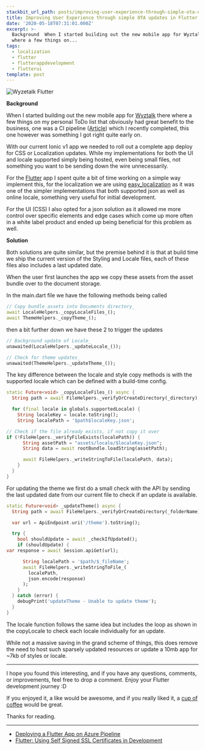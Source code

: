 ```yaml
---
stackbit_url_path: posts/improving-user-experience-through-simple-ota-updates-in-flutter
title: Improving User Experience through simple OTA updates in Flutter
date: '2020-05-18T07:31:01.000Z'
excerpt: >-
  Background  When I started building out the new mobile app for Wyztalk there
  where a few things on...
tags:
  - localization
  - flutter
  - flutterappdevelopment
  - flutterui
template: post
---
```



![Wyzetalk Flutter](https://cdn.jsdelivr.net/gh/RemeJuan/remelehane@master/uPic/1*BGGjw3RFKH5yLy75441v2g.jpeg)

**Background**

When I started building out the new mobile app for [Wyztalk](https://www.wyzetalk.com) there where a few things on my personal ToDo list that obviously had great benefit to the business, one was a CI pipeline ([Article](https://dev.to/remejuan/deploying-a-flutter-app-on-azure-pipeline-43bo)) which I recently completed, this one however was something I got right quite early on.

With our current Ionic v1 app we needed to roll out a complete app deploy for CSS or Localization updates. While my implementations for both the UI and locale supported simply being hosted, even being small files, not something you want to be sending down the wire unnecessarily.

For the [Flutter](https://flutter.dev) app I spent quite a bit of time working on a simple way implement this, for the localization we are using [easy\_localization](https://pub.dev/packages/easy_localization) as it was one of the simpler implementations that both supported json as well as online locale, something very useful for initial development.

For the UI (CSS) I also opted for a json solution as it allowed me more control over specific elements and edge cases which come up more often in a white label product and ended up being beneficial for this problem as well.

**Solution**

Both solutions are quite similar, but the premise behind it is that at build time we ship the current version of the Styling and Locale files, each of these files also includes a last updated date.

When the user first launches the app we copy these assets from the asset bundle over to the document storage.

In the main.dart file we have the following methods being called


```dart
// Copy bundle assets into Documents directory_  
await LocaleHelpers._copyLocaleFiles_();
await ThemeHelpers._copyTheme_();
```


then a bit further down we have these 2 to trigger the updates


```dart
// Background update of Locale_  
unawaited(LocaleHelpers._updateLocale_());

// Check for theme updates_  
unawaited(ThemeHelpers._updateTheme_());
```


The key difference between the locale and style copy methods is with the supported locale which can be defined with a build-time config.


```dart
static Future<void> _copyLocaleFiles_() async {
  String path = await FileHelpers._verifyOrCreateDirectory(_directory);

  for (final locale in globals.supportedLocale) {
    String localeKey = locale.toString();
    String localePath = '$path$localeKey.json';

// Check if the file already exists, if not copy it over
if (!FileHelpers._verifyFileExists(localePath)) {
      String assetPath = "assets/locale/$localeKey.json";
      String data = await rootBundle.loadString(assetPath);

      await FileHelpers._writeStringToFile(localePath, data);
    }
  }
}
```


For updating the theme we first do a small check with the API by sending the last updated date from our current file to check if an update is available.


```dart
static Future<void> _updateTheme() async {
  String path = await FileHelpers._verifyOrCreateDirectory(_folderName);

  var url = ApiEndpoint.uri('/theme').toString();

  try {
    bool shouldUpdate = await _checkIfUpdated();
    if (shouldUpdate) {  
var response = await Session.apiGet(url);

      String localePath = '$path/$_fileName';
      await FileHelpers._writeStringToFile_(
        localePath, 
        json.encode(response)
      );
    }
  } catch (error) {
    debugPrint('updateTheme - Unable to update theme');
  }
}
```


The locale function follows the same idea but includes the loop as shown in the copyLocale to check each locale individually for an update.

While not a massive saving in the grand scheme of things, this does remove the need to host such sparsely updated resources or update a 10mb app for ~7kb of styles or locale.

****

I hope you found this interesting, and if you have any questions, comments, or improvements, feel free to drop a comment. Enjoy your Flutter development journey :D

If you enjoyed it, a like would be awesome, and if you really liked it, a [cup of coffee](https://www.buymeacoffee.com/remelehane) would be great.

Thanks for reading.

****

- [Deploying a Flutter App on Azure Pipeline](https://remelehane.dev/posts/deploying-a-flutter-app-on-azure-pipeline/)
- [Flutter: Using Self Signed SSL Certificates in Development](https://remelehane.dev/posts/flutter-using-self-signed-ssl-certificates-in-development/)
